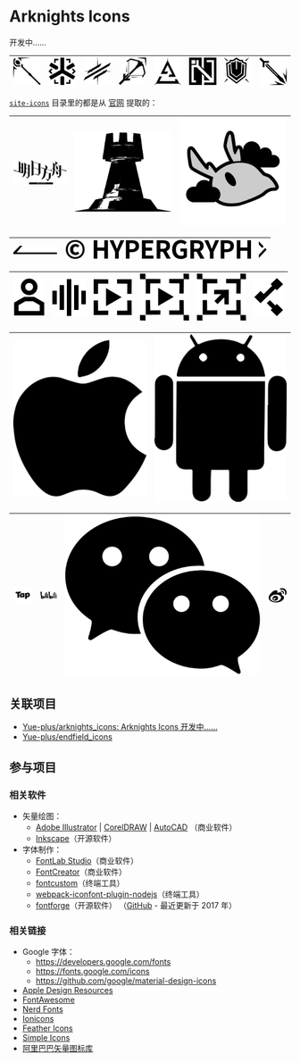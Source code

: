 # Arknights Icons

开发中……

| ![](./src/caster.svg) | ![](./src/medic.svg) | ![](./src/pioneer.svg) | ![](./src/sniper.svg) | ![](./src/special.svg) | ![](./src/support.svg) | ![](./src/tank.svg) | ![](./src/warrior.svg) |
|-----------------------|----------------------|------------------------|-----------------------|------------------------|------------------------|---------------------|------------------------|

[`site-icons`](site-icons) 目录里的都是从 [官网](https://ak.hypergryph.com/) 提取的：

| ![](./site-icons/title_arknights.svg) | ![](./site-icons/logo_rhodes_island.svg) | ![](./site-icons/icon_skland.svg) |
|---------------------------------------|------------------------------------------|-----------------------------------|

| ![](./site-icons/icon_arrow_hrz.svg) | ![](./site-icons/copyright_mini.svg) | ![](./site-icons/icon_arrow.svg) |
|--------------------------------------|--------------------------------------|----------------------------------|

| ![](./site-icons/icon_user.svg) | ![](./site-icons/icon_sound.svg) | ![](./site-icons/icon_play_btn.svg) | ![](./site-icons/icon_mini_play_btn.svg) | ![](./site-icons/icon_mini_link_btn.svg) | ![](./site-icons/icon_social.svg) |
|---------------------------------|----------------------------------|-------------------------------------|------------------------------------------|------------------------------------------|-----------------------------------|

| ![](./site-icons/icon_iOS.svg) | ![](./site-icons/icon_Android.svg) |
|--------------------------------|------------------------------------|

| ![](./site-icons/icon_TapTap.svg) | ![](./site-icons/icon_bilibili.svg) | ![](./site-icons/icon_wechat.svg) | ![](./site-icons/icon_weibo.svg) |
|-----------------------------------|-------------------------------------|-----------------------------------|----------------------------------|

## 关联项目

- [Yue-plus/arknights_icons: Arknights Icons 开发中……](https://github.com/Yue-plus/arknights_icons)
- [Yue-plus/endfield_icons](https://github.com/Yue-plus/endfield_icons)

## 参与项目

### 相关软件

- 矢量绘图：
    + [Adobe Illustrator](https://www.adobe.com/cn/products/illustrator.html)
      | [CorelDRAW](https://www.coreldraw.com/cn/)
      | [AutoCAD](https://www.autodesk.com.cn/products/autocad/overview)
      （商业软件）
    + [Inkscape](https://inkscape.org/zh-hans/)（开源软件）
- 字体制作：
    + [FontLab Studio](https://www.fontlab.com/font-editor/fontlab/)（商业软件）
    + [FontCreator](https://www.high-logic.com/font-editor/fontcreator)（商业软件）
    + [fontcustom](https://github.com/FontCustom/fontcustom)（终端工具）
    + [webpack-iconfont-plugin-nodejs](https://github.com/hzsrc/webpack-iconfont-plugin-nodejs)（终端工具）
    + [fontforge](https://fontforge.org/en-US/downloads/windows/)（开源软件）
      （[GitHub](https://github.com/fontforge/fontforge) - 最近更新于 2017 年）

### 相关链接

- Google 字体：
    + <https://developers.google.com/fonts>
    + <https://fonts.google.com/icons>
    + <https://github.com/google/material-design-icons>
- [Apple Design Resources](https://developer.apple.com/design/resources/)
- [FontAwesome](https://fontawesome.com/)
- [Nerd Fonts](https://www.nerdfonts.com/)
- [Ionicons](https://ionic.io/ionicons/v4)
- [Feather Icons](https://feathericons.com/)
- [Simple Icons](https://simpleicons.org/)
- [阿里巴巴矢量图标库](https://www.iconfont.cn/)
